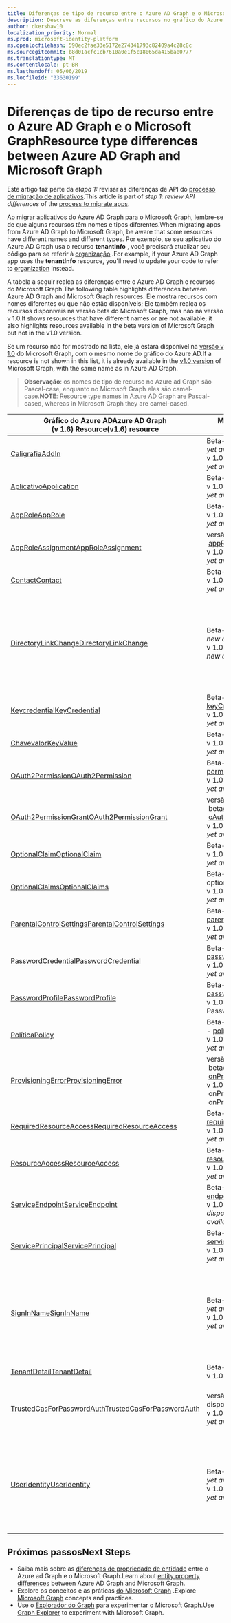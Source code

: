 ```yaml
---
title: Diferenças de tipo de recurso entre o Azure AD Graph e o Microsoft Graph
description: Descreve as diferenças entre recursos no gráfico do Azure AD e recursos no Microsoft Graph para ajudar a migrar aplicativos.
author: dkershaw10
localization_priority: Normal
ms.prod: microsoft-identity-platform
ms.openlocfilehash: 590ec2fae33e5172e274341793c82409a4c28c8c
ms.sourcegitcommit: b8d01acfc1cb7610a0e1f5c18065da415bae0777
ms.translationtype: MT
ms.contentlocale: pt-BR
ms.lasthandoff: 05/06/2019
ms.locfileid: "33630199"
---
```

# <a name="resource-type-differences-between-azure-ad-graph-and-microsoft-graph"></a><span data-ttu-id="5f64b-103">Diferenças de tipo de recurso entre o Azure AD Graph e o Microsoft Graph</span><span class="sxs-lookup"><span data-stu-id="5f64b-103">Resource type differences between Azure AD Graph and Microsoft Graph</span></span>

<span data-ttu-id="5f64b-104">Este artigo faz parte da *etapa 1:* revisar as diferenças de API do [processo de migração de aplicativos](migrate-azure-ad-graph-planning-checklist.md).</span><span class="sxs-lookup"><span data-stu-id="5f64b-104">This article is part of *step 1: review API differences* of the [process to migrate apps](migrate-azure-ad-graph-planning-checklist.md).</span></span>

<span data-ttu-id="5f64b-105">Ao migrar aplicativos do Azure AD Graph para o Microsoft Graph, lembre-se de que alguns recursos têm nomes e tipos diferentes.</span><span class="sxs-lookup"><span data-stu-id="5f64b-105">When migrating apps from Azure AD Graph to Microsoft Graph, be aware that some resources have different names and different types.</span></span>  <span data-ttu-id="5f64b-106">Por exemplo, se seu aplicativo do Azure AD Graph usa o recurso **tenantInfo** , você precisará atualizar seu código para se referir à [organização](/graph/api/resources/organization?view=graph-rest-1.0) .</span><span class="sxs-lookup"><span data-stu-id="5f64b-106">For example, if your Azure AD Graph app uses the **tenantInfo** resource, you'll need to update your code to refer to [organization](/graph/api/resources/organization?view=graph-rest-1.0) instead.</span></span>

<span data-ttu-id="5f64b-107">A tabela a seguir realça as diferenças entre o Azure AD Graph e recursos do Microsoft Graph.</span><span class="sxs-lookup"><span data-stu-id="5f64b-107">The following table highlights differences between Azure AD Graph and Microsoft Graph resources.</span></span>  <span data-ttu-id="5f64b-108">Ele mostra recursos com nomes diferentes ou que não estão disponíveis; Ele também realça os recursos disponíveis na versão beta do Microsoft Graph, mas não na versão v 1.0.</span><span class="sxs-lookup"><span data-stu-id="5f64b-108">It shows resources that have different names or are not available; it also highlights resources available in the beta version of Microsoft Graph but not in the v1.0 version.</span></span>

<span data-ttu-id="5f64b-109">Se um recurso não for mostrado na lista, ele já estará disponível na [versão v 1.0](/graph/api/overview?view=graph-rest-1.0) do Microsoft Graph, com o mesmo nome do gráfico do Azure AD.</span><span class="sxs-lookup"><span data-stu-id="5f64b-109">If a resource is not shown in this list, it is already available in the [v1.0 version](/graph/api/overview?view=graph-rest-1.0) of Microsoft Graph, with the same name as in Azure AD Graph.</span></span>

> <span data-ttu-id="5f64b-110">**Observação**: os nomes de tipo de recurso no Azure ad Graph são Pascal-case, enquanto no Microsoft Graph eles são camel-case.</span><span class="sxs-lookup"><span data-stu-id="5f64b-110">**NOTE**: Resource type names in Azure AD Graph are Pascal-cased, whereas in Microsoft Graph they are camel-cased.</span></span>

|<span data-ttu-id="5f64b-111">Gráfico do Azure AD</span><span class="sxs-lookup"><span data-stu-id="5f64b-111">Azure AD Graph</span></span> <br><span data-ttu-id="5f64b-112">(v 1.6) Resource</span><span class="sxs-lookup"><span data-stu-id="5f64b-112">(v1.6) resource</span></span> |<span data-ttu-id="5f64b-113">Microsoft Graph</span><span class="sxs-lookup"><span data-stu-id="5f64b-113">Microsoft Graph</span></span><br><span data-ttu-id="5f64b-114">recurso</span><span class="sxs-lookup"><span data-stu-id="5f64b-114">resource</span></span>|<span data-ttu-id="5f64b-115">Comments</span><span class="sxs-lookup"><span data-stu-id="5f64b-115">Comments</span></span>|
|---|---|---|
| [<span data-ttu-id="5f64b-116">Caligrafia</span><span class="sxs-lookup"><span data-stu-id="5f64b-116">AddIn</span></span>](https://docs.microsoft.com/previous-versions/azure/ad/graph/api/entity-and-complex-type-reference)       | <span data-ttu-id="5f64b-117">Beta- _ainda não disponível_</span><span class="sxs-lookup"><span data-stu-id="5f64b-117">beta - _Not yet available_</span></span><br><span data-ttu-id="5f64b-118">v 1.0- _ainda não disponível_</span><span class="sxs-lookup"><span data-stu-id="5f64b-118">v1.0 - _Not yet available_</span></span> ||
| [<span data-ttu-id="5f64b-119">Aplicativo</span><span class="sxs-lookup"><span data-stu-id="5f64b-119">Application</span></span>](https://docs.microsoft.com/previous-versions/azure/ad/graph/api/entity-and-complex-type-reference) | <span data-ttu-id="5f64b-120">Beta- [aplicativo](/graph/api/resources/application?view=graph-rest-beta)</span><span class="sxs-lookup"><span data-stu-id="5f64b-120">beta - [application](/graph/api/resources/application?view=graph-rest-beta)</span></span><br><span data-ttu-id="5f64b-121">v 1.0- _ainda não disponível_</span><span class="sxs-lookup"><span data-stu-id="5f64b-121">v1.0 - _Not yet available_</span></span> ||
| [<span data-ttu-id="5f64b-122">AppRole</span><span class="sxs-lookup"><span data-stu-id="5f64b-122">AppRole</span></span>](https://docs.microsoft.com/previous-versions/azure/ad/graph/api/entity-and-complex-type-reference) | <span data-ttu-id="5f64b-123">Beta- [appRole](/graph/api/resources/approle?view=graph-rest-beta)</span><span class="sxs-lookup"><span data-stu-id="5f64b-123">beta - [appRole](/graph/api/resources/approle?view=graph-rest-beta)</span></span><br><span data-ttu-id="5f64b-124">v 1.0- _ainda não disponível_</span><span class="sxs-lookup"><span data-stu-id="5f64b-124">v1.0 - _Not yet available_</span></span> | |
| [<span data-ttu-id="5f64b-125">AppRoleAssignment</span><span class="sxs-lookup"><span data-stu-id="5f64b-125">AppRoleAssignment</span></span>](https://docs.microsoft.com/previous-versions/azure/ad/graph/api/entity-and-complex-type-reference) | <span data-ttu-id="5f64b-126">versão&nbsp;-&nbsp;beta[appRoleAssignment](/graph/api/resources/approleassignment?view=graph-rest-beta)</span><span class="sxs-lookup"><span data-stu-id="5f64b-126">beta&nbsp;-&nbsp;[appRoleAssignment](/graph/api/resources/approleassignment?view=graph-rest-beta)</span></span><br><span data-ttu-id="5f64b-127">v 1.0- _ainda não disponível_</span><span class="sxs-lookup"><span data-stu-id="5f64b-127">v1.0 - _Not yet available_</span></span> | |
| [<span data-ttu-id="5f64b-128">Contact</span><span class="sxs-lookup"><span data-stu-id="5f64b-128">Contact</span></span>](https://docs.microsoft.com/previous-versions/azure/ad/graph/api/entity-and-complex-type-reference) | <span data-ttu-id="5f64b-129">Beta- [orgContact](/graph/api/resources/orgContact?view=graph-rest-beta)</span><span class="sxs-lookup"><span data-stu-id="5f64b-129">beta - [orgContact](/graph/api/resources/orgContact?view=graph-rest-beta)</span></span><br><span data-ttu-id="5f64b-130">v 1.0- _ainda não disponível_</span><span class="sxs-lookup"><span data-stu-id="5f64b-130">v1.0 - _Not yet available_</span></span> | |
| [<span data-ttu-id="5f64b-131">DirectoryLinkChange</span><span class="sxs-lookup"><span data-stu-id="5f64b-131">DirectoryLinkChange</span></span>](https://docs.microsoft.com/previous-versions/azure/ad/graph/api/entity-and-complex-type-reference) | <span data-ttu-id="5f64b-132">Beta- _nova&nbsp;abordagem_</span><span class="sxs-lookup"><span data-stu-id="5f64b-132">beta - _new&nbsp;approach_</span></span> <br><span data-ttu-id="5f64b-133">v 1.0- _nova&nbsp;abordagem_</span><span class="sxs-lookup"><span data-stu-id="5f64b-133">v1.0 - _new&nbsp;approach_</span></span> | <span data-ttu-id="5f64b-134">A consulta Delta oferece suporte à detecção de alteração de relação com um mecanismo que não requer esse recurso.</span><span class="sxs-lookup"><span data-stu-id="5f64b-134">Delta query supports relationship change detection with a mechanism that doesn't require this resource.</span></span> <span data-ttu-id="5f64b-135">Consulte [diferenças de recursos entre o Azure ad Graph e o Microsoft Graph](migrate-azure-ad-graph-feature-differences.md).</span><span class="sxs-lookup"><span data-stu-id="5f64b-135">Please see [Feature differences between Azure AD Graph and Microsoft Graph](migrate-azure-ad-graph-feature-differences.md).</span></span> |
| [<span data-ttu-id="5f64b-136">Keycredential</span><span class="sxs-lookup"><span data-stu-id="5f64b-136">KeyCredential</span></span>](https://docs.microsoft.com/previous-versions/azure/ad/graph/api/entity-and-complex-type-reference)| <span data-ttu-id="5f64b-137">Beta- [Keycredential](/graph/api/resources/keyCredential?view=graph-rest-beta)</span><span class="sxs-lookup"><span data-stu-id="5f64b-137">beta - [keyCredential](/graph/api/resources/keyCredential?view=graph-rest-beta)</span></span><br><span data-ttu-id="5f64b-138">v 1.0- _ainda não disponível_</span><span class="sxs-lookup"><span data-stu-id="5f64b-138">v1.0 - _Not yet available_</span></span> | |
| [<span data-ttu-id="5f64b-139">Chavevalor</span><span class="sxs-lookup"><span data-stu-id="5f64b-139">KeyValue</span></span>](https://docs.microsoft.com/previous-versions/azure/ad/graph/api/entity-and-complex-type-reference) | <span data-ttu-id="5f64b-140">Beta- [KeyValue](/graph/api/resources/keyValue?view=graph-rest-beta)</span><span class="sxs-lookup"><span data-stu-id="5f64b-140">beta - [keyValue](/graph/api/resources/keyValue?view=graph-rest-beta)</span></span> <br> <span data-ttu-id="5f64b-141">v 1.0- _ainda não disponível_</span><span class="sxs-lookup"><span data-stu-id="5f64b-141">v1.0 - _Not yet available_</span></span> ||
| [<span data-ttu-id="5f64b-142">OAuth2Permission</span><span class="sxs-lookup"><span data-stu-id="5f64b-142">OAuth2Permission</span></span>](https://docs.microsoft.com/previous-versions/azure/ad/graph/api/entity-and-complex-type-reference) | <span data-ttu-id="5f64b-143">Beta- [permissionScope](/graph/api/resources/permissionScope?view=graph-rest-beta)</span><span class="sxs-lookup"><span data-stu-id="5f64b-143">beta - [permissionScope](/graph/api/resources/permissionScope?view=graph-rest-beta)</span></span> <br> <span data-ttu-id="5f64b-144">v 1.0- _ainda não disponível_</span><span class="sxs-lookup"><span data-stu-id="5f64b-144">v1.0 - _Not yet available_</span></span> ||
| [<span data-ttu-id="5f64b-145">OAuth2PermissionGrant</span><span class="sxs-lookup"><span data-stu-id="5f64b-145">OAuth2PermissionGrant</span></span>](https://docs.microsoft.com/previous-versions/azure/ad/graph/api/entity-and-complex-type-reference) | <span data-ttu-id="5f64b-146">versão&nbsp;-&nbsp;beta[oAuth2PermissionGrant](/graph/api/resources/oAuth2PermissionGrant?view=graph-rest-beta)</span><span class="sxs-lookup"><span data-stu-id="5f64b-146">beta&nbsp;-&nbsp;[oAuth2PermissionGrant](/graph/api/resources/oAuth2PermissionGrant?view=graph-rest-beta)</span></span> <br> <span data-ttu-id="5f64b-147">v 1.0- _ainda não disponível_</span><span class="sxs-lookup"><span data-stu-id="5f64b-147">v1.0 - _Not yet available_</span></span> ||
| [<span data-ttu-id="5f64b-148">OptionalClaim</span><span class="sxs-lookup"><span data-stu-id="5f64b-148">OptionalClaim</span></span>](https://docs.microsoft.com/previous-versions/azure/ad/graph/api/entity-and-complex-type-reference) | <span data-ttu-id="5f64b-149">Beta-optionalClaim</span><span class="sxs-lookup"><span data-stu-id="5f64b-149">beta - optionalClaim</span></span> <br> <span data-ttu-id="5f64b-150">v 1.0- _ainda não disponível_</span><span class="sxs-lookup"><span data-stu-id="5f64b-150">v1.0 - _Not yet available_</span></span> | |
| [<span data-ttu-id="5f64b-151">OptionalClaims</span><span class="sxs-lookup"><span data-stu-id="5f64b-151">OptionalClaims</span></span>](https://docs.microsoft.com/previous-versions/azure/ad/graph/api/entity-and-complex-type-reference) | <span data-ttu-id="5f64b-152">Beta-optionalClaims</span><span class="sxs-lookup"><span data-stu-id="5f64b-152">beta- optionalClaims</span></span><br> <span data-ttu-id="5f64b-153">v 1.0- _ainda não disponível_</span><span class="sxs-lookup"><span data-stu-id="5f64b-153">v1.0 - _Not yet available_</span></span> ||
| [<span data-ttu-id="5f64b-154">ParentalControlSettings</span><span class="sxs-lookup"><span data-stu-id="5f64b-154">ParentalControlSettings</span></span>](https://docs.microsoft.com/previous-versions/azure/ad/graph/api/entity-and-complex-type-reference) | <span data-ttu-id="5f64b-155">Beta- [parentalControlSettings](/graph/api/resources/parentalcontrolsettings?view=graph-rest-beta)</span><span class="sxs-lookup"><span data-stu-id="5f64b-155">beta - [parentalControlSettings](/graph/api/resources/parentalcontrolsettings?view=graph-rest-beta)</span></span> <br> <span data-ttu-id="5f64b-156">v 1.0- _ainda não disponível_</span><span class="sxs-lookup"><span data-stu-id="5f64b-156">v1.0 - _Not yet available_</span></span> ||
| [<span data-ttu-id="5f64b-157">PasswordCredential</span><span class="sxs-lookup"><span data-stu-id="5f64b-157">PasswordCredential</span></span>](https://docs.microsoft.com/previous-versions/azure/ad/graph/api/entity-and-complex-type-reference) | <span data-ttu-id="5f64b-158">Beta- [passwordCredential](/graph/api/resources/passwordCredential?view=graph-rest-beta)</span><span class="sxs-lookup"><span data-stu-id="5f64b-158">beta - [passwordCredential](/graph/api/resources/passwordCredential?view=graph-rest-beta)</span></span> <br> <span data-ttu-id="5f64b-159">v 1.0- _ainda não disponível_</span><span class="sxs-lookup"><span data-stu-id="5f64b-159">v1.0 - _Not yet available_</span></span> ||
| [<span data-ttu-id="5f64b-160">PasswordProfile</span><span class="sxs-lookup"><span data-stu-id="5f64b-160">PasswordProfile</span></span>](https://docs.microsoft.com/previous-versions/azure/ad/graph/api/entity-and-complex-type-reference) | <span data-ttu-id="5f64b-161">Beta- [passwordProfile](/graph/api/resources/passwordProfile?view=graph-rest-beta)</span><span class="sxs-lookup"><span data-stu-id="5f64b-161">beta - [passwordProfile](/graph/api/resources/passwordProfile?view=graph-rest-beta)</span></span> <br> <span data-ttu-id="5f64b-162">v 1.0-PasswordProfile</span><span class="sxs-lookup"><span data-stu-id="5f64b-162">v1.0 - PasswordProfile</span></span> ||
| [<span data-ttu-id="5f64b-163">Política</span><span class="sxs-lookup"><span data-stu-id="5f64b-163">Policy</span></span>](https://docs.microsoft.com/previous-versions/azure/ad/graph/api/entity-and-complex-type-reference) | <span data-ttu-id="5f64b-164">Beta- [política](/graph/api/resources/parentalcontrolsettings?view=graph-rest-beta) _(sujeita a alterações)_</span><span class="sxs-lookup"><span data-stu-id="5f64b-164">beta - [policy](/graph/api/resources/parentalcontrolsettings?view=graph-rest-beta) _(subject to change)_</span></span> <br> <span data-ttu-id="5f64b-165">v 1.0- _ainda não disponível_</span><span class="sxs-lookup"><span data-stu-id="5f64b-165">v1.0  - _Not yet available_</span></span> | <span data-ttu-id="5f64b-166">Cada política terá um nome de tipo exclusivo e uma estrutura.</span><span class="sxs-lookup"><span data-stu-id="5f64b-166">Each policy will have a unique type name and structure.</span></span>|
| [<span data-ttu-id="5f64b-167">ProvisioningError</span><span class="sxs-lookup"><span data-stu-id="5f64b-167">ProvisioningError</span></span>](https://docs.microsoft.com/previous-versions/azure/ad/graph/api/entity-and-complex-type-reference) | <span data-ttu-id="5f64b-168">versão&nbsp;-&nbsp;beta[onPremisesProvisioningError](/graph/api/resources/onPremisesProvisioningError?view=graph-rest-beta)</span><span class="sxs-lookup"><span data-stu-id="5f64b-168">beta&nbsp;-&nbsp;[onPremisesProvisioningError](/graph/api/resources/onPremisesProvisioningError?view=graph-rest-beta)</span></span> <br> <span data-ttu-id="5f64b-169">v 1.0&nbsp;-&nbsp;onPremisesProvisioningError</span><span class="sxs-lookup"><span data-stu-id="5f64b-169">v1.0&nbsp;-&nbsp;onPremisesProvisioningError</span></span>  | |
| [<span data-ttu-id="5f64b-170">RequiredResourceAccess</span><span class="sxs-lookup"><span data-stu-id="5f64b-170">RequiredResourceAccess</span></span>](https://docs.microsoft.com/previous-versions/azure/ad/graph/api/entity-and-complex-type-reference) | <span data-ttu-id="5f64b-171">Beta- [requiredResourceAccess](/graph/api/resources/requiredResourceAccess?view=graph-rest-beta)</span><span class="sxs-lookup"><span data-stu-id="5f64b-171">beta - [requiredResourceAccess](/graph/api/resources/requiredResourceAccess?view=graph-rest-beta)</span></span> <br> <span data-ttu-id="5f64b-172">v 1.0- _ainda não disponível_</span><span class="sxs-lookup"><span data-stu-id="5f64b-172">v1.0 - _Not yet available_</span></span> | |
| [<span data-ttu-id="5f64b-173">ResourceAccess</span><span class="sxs-lookup"><span data-stu-id="5f64b-173">ResourceAccess</span></span>](https://docs.microsoft.com/previous-versions/azure/ad/graph/api/entity-and-complex-type-reference) | <span data-ttu-id="5f64b-174">Beta- [resourceAccess](/graph/api/resources/resourceAccess?view=graph-rest-beta)</span><span class="sxs-lookup"><span data-stu-id="5f64b-174">beta - [resourceAccess](/graph/api/resources/resourceAccess?view=graph-rest-beta)</span></span> <br> <span data-ttu-id="5f64b-175">v 1.0- _ainda não disponível_</span><span class="sxs-lookup"><span data-stu-id="5f64b-175">v1.0 - _Not yet available_</span></span> | |
| [<span data-ttu-id="5f64b-176">ServiceEndpoint</span><span class="sxs-lookup"><span data-stu-id="5f64b-176">ServiceEndpoint</span></span>](https://docs.microsoft.com/previous-versions/azure/ad/graph/api/entity-and-complex-type-reference) | <span data-ttu-id="5f64b-177">Beta- [ponto de extremidade](/graph/api/resources/endpoint?view=graph-rest-beta)</span><span class="sxs-lookup"><span data-stu-id="5f64b-177">beta - [endpoint](/graph/api/resources/endpoint?view=graph-rest-beta)</span></span> <br> <span data-ttu-id="5f64b-178">v 1.0-ponto de extremidade _ainda não disponível_</span><span class="sxs-lookup"><span data-stu-id="5f64b-178">v1.0 - endpoint _Not yet available_</span></span> | <span data-ttu-id="5f64b-179">o [ponto de extremidade](/graph/api/resources/endpoint?view=graph-rest-beta) só está disponível como parte do recurso de [grupo](/graph/api/resources/group?view=graph-rest-beta)</span><span class="sxs-lookup"><span data-stu-id="5f64b-179">[endpoint](/graph/api/resources/endpoint?view=graph-rest-beta) is only available as part of the [group](/graph/api/resources/group?view=graph-rest-beta) resource</span></span>|
| [<span data-ttu-id="5f64b-180">ServicePrincipal</span><span class="sxs-lookup"><span data-stu-id="5f64b-180">ServicePrincipal</span></span>](https://docs.microsoft.com/previous-versions/azure/ad/graph/api/entity-and-complex-type-reference) | <span data-ttu-id="5f64b-181">Beta- [servicePrincipalName](/graph/api/resources/serviceprincipal?view=graph-rest-beta)</span><span class="sxs-lookup"><span data-stu-id="5f64b-181">beta - [servicePrincipal](/graph/api/resources/serviceprincipal?view=graph-rest-beta)</span></span> <br> <span data-ttu-id="5f64b-182">v 1.0- _ainda não disponível_</span><span class="sxs-lookup"><span data-stu-id="5f64b-182">v1.0 - _Not yet available_</span></span> | |
| [<span data-ttu-id="5f64b-183">SignInName</span><span class="sxs-lookup"><span data-stu-id="5f64b-183">SignInName</span></span>](https://docs.microsoft.com/previous-versions/azure/ad/graph/api/entity-and-complex-type-reference) | <span data-ttu-id="5f64b-184">Beta- _ainda não disponível_</span><span class="sxs-lookup"><span data-stu-id="5f64b-184">beta - _Not yet available_</span></span> <br> <span data-ttu-id="5f64b-185">v 1.0- _ainda não disponível_</span><span class="sxs-lookup"><span data-stu-id="5f64b-185">v1.0 - _Not yet available_</span></span> | <span data-ttu-id="5f64b-186">Nova modelagem para os identificadores usados para entrar em uma conta de usuário, \*\*\*\* chamada identityobject, mas ainda não disponível.</span><span class="sxs-lookup"><span data-stu-id="5f64b-186">New modeling for the identifiers used to sign into a user account, called **identityObject**, but not yet available.</span></span> <span data-ttu-id="5f64b-187">Oferece suporte a cenários do Azure AD B2C.</span><span class="sxs-lookup"><span data-stu-id="5f64b-187">Supports Azure AD B2C scenarios.</span></span> |
| [<span data-ttu-id="5f64b-188">TenantDetail</span><span class="sxs-lookup"><span data-stu-id="5f64b-188">TenantDetail</span></span>](https://docs.microsoft.com/previous-versions/azure/ad/graph/api/entity-and-complex-type-reference) | <span data-ttu-id="5f64b-189">Beta- [organização](/graph/api/resources/organization?view=graph-rest-beta)</span><span class="sxs-lookup"><span data-stu-id="5f64b-189">beta - [organization](/graph/api/resources/organization?view=graph-rest-beta)</span></span> <br> <span data-ttu-id="5f64b-190">v 1.0- [organização](/graph/api/resources/organization?view=graph-rest-v1.0)</span><span class="sxs-lookup"><span data-stu-id="5f64b-190">v1.0 - [organization](/graph/api/resources/organization?view=graph-rest-v1.0)</span></span> | |
| [<span data-ttu-id="5f64b-191">TrustedCasForPasswordAuth</span><span class="sxs-lookup"><span data-stu-id="5f64b-191">TrustedCasForPasswordAuth</span></span>](https://docs.microsoft.com/previous-versions/azure/ad/graph/api/entity-and-complex-type-reference) | <span data-ttu-id="5f64b-192">versão&nbsp;-&nbsp;beta_ainda não disponível_</span><span class="sxs-lookup"><span data-stu-id="5f64b-192">beta&nbsp;-&nbsp;_Not yet available_</span></span> <br> <span data-ttu-id="5f64b-193">v 1.0- _ainda não disponível_</span><span class="sxs-lookup"><span data-stu-id="5f64b-193">v1.0 - _Not yet available_</span></span>  | <span data-ttu-id="5f64b-194">Renomeando para **certificateBasedAuthConfiguration** , mas ainda não disponível.</span><span class="sxs-lookup"><span data-stu-id="5f64b-194">Renaming to **certificateBasedAuthConfiguration** but not yet available.</span></span>|
| [<span data-ttu-id="5f64b-195">UserIdentity</span><span class="sxs-lookup"><span data-stu-id="5f64b-195">UserIdentity</span></span>](https://docs.microsoft.com/previous-versions/azure/ad/graph/api/entity-and-complex-type-reference) | <span data-ttu-id="5f64b-196">Beta- _ainda não disponível_</span><span class="sxs-lookup"><span data-stu-id="5f64b-196">beta - _Not yet available_</span></span> <br> <span data-ttu-id="5f64b-197">v 1.0- _ainda não disponível_</span><span class="sxs-lookup"><span data-stu-id="5f64b-197">v1.0 - _Not yet available_</span></span> |  <span data-ttu-id="5f64b-198">Nova modelagem para os identificadores usados para entrar em uma conta de usuário, \*\*\*\* chamada identityobject, mas ainda não disponível.</span><span class="sxs-lookup"><span data-stu-id="5f64b-198">New modeling for the identifiers used to sign into a user account, called **identityObject**, but not yet available.</span></span> <span data-ttu-id="5f64b-199">Oferece suporte a cenários do Azure AD B2C.</span><span class="sxs-lookup"><span data-stu-id="5f64b-199">Supports Azure AD B2C scenarios.</span></span> |

## <a name="next-steps"></a><span data-ttu-id="5f64b-200">Próximos passos</span><span class="sxs-lookup"><span data-stu-id="5f64b-200">Next Steps</span></span>

- <span data-ttu-id="5f64b-201">Saiba mais sobre as [diferenças de propriedade de entidade](migrate-azure-ad-graph-property-differences.md) entre o Azure ad Graph e o Microsoft Graph.</span><span class="sxs-lookup"><span data-stu-id="5f64b-201">Learn about [entity property differences](migrate-azure-ad-graph-property-differences.md) between Azure AD Graph and Microsoft Graph.</span></span>
- <span data-ttu-id="5f64b-202">Explore os conceitos e as práticas [do Microsoft Graph](/graph/overview) .</span><span class="sxs-lookup"><span data-stu-id="5f64b-202">Explore [Microsoft Graph](/graph/overview) concepts and practices.</span></span>
- <span data-ttu-id="5f64b-203">Use o [Explorador do Graph](https://aka.ms/ge) para experimentar o Microsoft Graph.</span><span class="sxs-lookup"><span data-stu-id="5f64b-203">Use [Graph Explorer](https://aka.ms/ge) to experiment with Microsoft Graph.</span></span>
